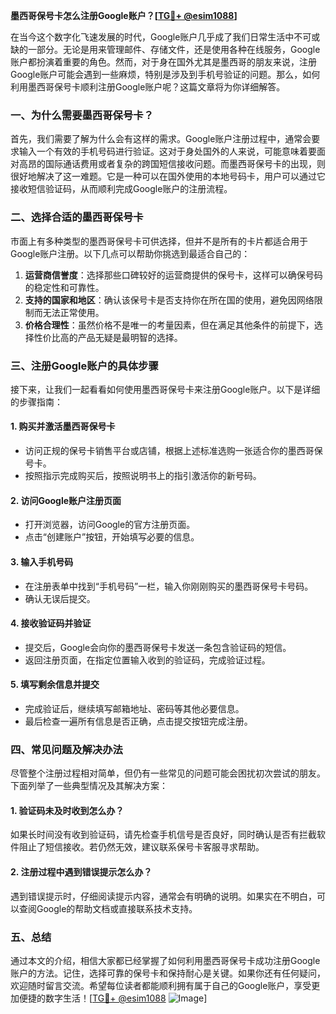 **墨西哥保号卡怎么注册Google账户？[[TG💪+ @esim1088](https://t.me/s/esim1088)]**

在当今这个数字化飞速发展的时代，Google账户几乎成了我们日常生活中不可或缺的一部分。无论是用来管理邮件、存储文件，还是使用各种在线服务，Google账户都扮演着重要的角色。然而，对于身在国外尤其是墨西哥的朋友来说，注册Google账户可能会遇到一些麻烦，特别是涉及到手机号验证的问题。那么，如何利用墨西哥保号卡顺利注册Google账户呢？这篇文章将为你详细解答。

### 一、为什么需要墨西哥保号卡？

首先，我们需要了解为什么会有这样的需求。Google账户注册过程中，通常会要求输入一个有效的手机号码进行验证。这对于身处国外的人来说，可能意味着要面对高昂的国际通话费用或者复杂的跨国短信接收问题。而墨西哥保号卡的出现，则很好地解决了这一难题。它是一种可以在国外使用的本地号码卡，用户可以通过它接收短信验证码，从而顺利完成Google账户的注册流程。

### 二、选择合适的墨西哥保号卡

市面上有多种类型的墨西哥保号卡可供选择，但并不是所有的卡片都适合用于Google账户注册。以下几点可以帮助你挑选到最适合自己的：

1. **运营商信誉度**：选择那些口碑较好的运营商提供的保号卡，这样可以确保号码的稳定性和可靠性。
2. **支持的国家和地区**：确认该保号卡是否支持你在所在国的使用，避免因网络限制而无法正常使用。
3. **价格合理性**：虽然价格不是唯一的考量因素，但在满足其他条件的前提下，选择性价比高的产品无疑是最明智的选择。

### 三、注册Google账户的具体步骤

接下来，让我们一起看看如何使用墨西哥保号卡来注册Google账户。以下是详细的步骤指南：

#### 1. 购买并激活墨西哥保号卡

- 访问正规的保号卡销售平台或店铺，根据上述标准选购一张适合你的墨西哥保号卡。
- 按照指示完成购买后，按照说明书上的指引激活你的新号码。

#### 2. 访问Google账户注册页面

- 打开浏览器，访问Google的官方注册页面。
- 点击“创建账户”按钮，开始填写必要的信息。

#### 3. 输入手机号码

- 在注册表单中找到“手机号码”一栏，输入你刚刚购买的墨西哥保号卡号码。
- 确认无误后提交。

#### 4. 接收验证码并验证

- 提交后，Google会向你的墨西哥保号卡发送一条包含验证码的短信。
- 返回注册页面，在指定位置输入收到的验证码，完成验证过程。

#### 5. 填写剩余信息并提交

- 完成验证后，继续填写邮箱地址、密码等其他必要信息。
- 最后检查一遍所有信息是否正确，点击提交按钮完成注册。

### 四、常见问题及解决办法

尽管整个注册过程相对简单，但仍有一些常见的问题可能会困扰初次尝试的朋友。下面列举了一些典型情况及其解决方案：

#### 1. 验证码未及时收到怎么办？

如果长时间没有收到验证码，请先检查手机信号是否良好，同时确认是否有拦截软件阻止了短信接收。若仍然无效，建议联系保号卡客服寻求帮助。

#### 2. 注册过程中遇到错误提示怎么办？

遇到错误提示时，仔细阅读提示内容，通常会有明确的说明。如果实在不明白，可以查阅Google的帮助文档或直接联系技术支持。

### 五、总结

通过本文的介绍，相信大家都已经掌握了如何利用墨西哥保号卡成功注册Google账户的方法。记住，选择可靠的保号卡和保持耐心是关键。如果你还有任何疑问，欢迎随时留言交流。希望每位读者都能顺利拥有属于自己的Google账户，享受更加便捷的数字生活！[[TG💪+ @esim1088](https://t.me/s/esim1088) ![Image](https://i.postimg.cc/4NQfJmqS/Snipaste-2025-05-13-00-14-12.png)]